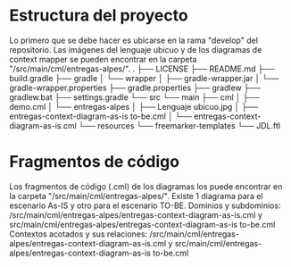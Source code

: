# Estructura del proyecto

Lo primero que se debe hacer es ubicarse en la rama "develop" del repositorio. Las imágenes del lenguaje ubicuo y de los diagramas de context mapper se pueden encontrar en la carpeta "/src/main/cml/entregas-alpes/". 
.
├── LICENSE
├── README.md
├── build.gradle
├── gradle
│   └── wrapper
│       ├── gradle-wrapper.jar
│       └── gradle-wrapper.properties
├── gradle.properties
├── gradlew
├── gradlew.bat
├── settings.gradle
└── src
    └── main
        ├── cml
        │   ├── demo.cml
        │   └── entregas-alpes
        │       ├── Lenguaje ubicuo.jpg
        │       ├── entregas-context-diagram-as-is to-be.cml
        │       └── entregas-context-diagram-as-is.cml
        └── resources
            └── freemarker-templates
                └── JDL.ftl

# Fragmentos de código
Los fragmentos de código (.cml) de los diagramas los puede encontrar en la carpeta "/src/main/cml/entregas-alpes/". Existe 1 diagrama para el escenario As-IS y otro para el escenario TO-BE.
Dominios y subdominios: /src/main/cml/entregas-alpes/entregas-context-diagram-as-is.cml y src/main/cml/entregas-alpes/entregas-context-diagram-as-is to-be.cml
Contextos acotados y sus relaciones: /src/main/cml/entregas-alpes/entregas-context-diagram-as-is.cml y src/main/cml/entregas-alpes/entregas-context-diagram-as-is to-be.cml
